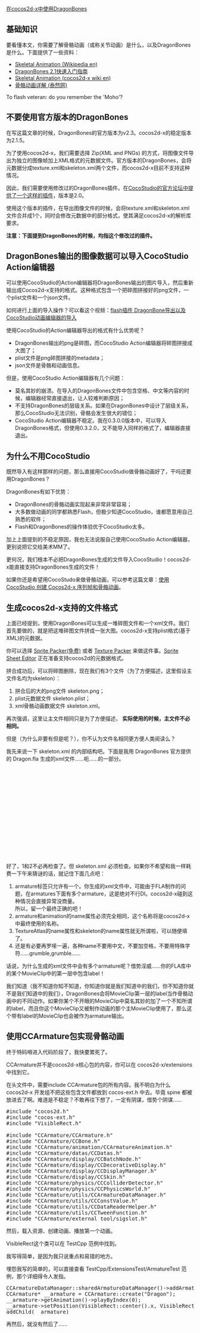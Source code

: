 [在cocos2d-x中使用DragonBones](http://zengrong.net/post/1911.htm)

## 基础知识

要看懂本文，你需要了解骨骼动画（或称关节动画）是什么，以及DragonBones是什么。下面提供了一些资料：

* [Skeletal Animation (Wikipedia en)][skeletalani]
* [DragonBones 2.1快速入门指南][dragonbonesstarted]
* [Skeletal Animation (cocos2d-x wiki en)][skeletalanicocos2d]
* [骨骼动画详解 (泰然网)][skeletalanicocos2d]

To flash veteran: do you remember the 'Moho'? <!-- more -->

## 不要使用官方版本的DragonBones

在写这篇文章的时候，DragonBones的官方版本为v2.3。cocos2d-x的稳定版本为2.1.5。

为了使用cocos2d-x，我们需要选择 Zip(XML and PNGs) 的方式，将图像文件导出为独立的图像帧加上XML格式的元数据文件。官方版本的DragonBones，会将元数据分成texture.xml和skeleton.xml两个文件，而cocos2d-x目前不支持这种情况。

因此，我们需要使用修改过的DragonBones插件。在[CocoStudio的官方论坛中提供了一个这样的插件][cocostudiodl]，版本是2.0。

使用这个版本的插件，在导出图像文件的时候，会将texture.xml和skeleton.xml文件合并成1个，同时会修改元数据中的部分格式，使其满足cocos2d-x的解析库要求。

**注意：下面提到DragonBones的时候，均指这个修改过的插件。**

## DragonBones输出的图像数据可以导入CocoStudio Action编辑器

可以使用CocoStudio的Action编辑器将DragonBones输出的图片导入，然后重新输出成Cocos2d-x支持的格式。这种格式包含一个把碎图拼接好的png文件，一个plist文件和一个json文件。

如何进行上面的导入操作？可以看这个视频：[flash插件 DragonBone导出以及CocoStudio动画编辑器的导入][input2cocostudio]

使用CocoStudio的Action编辑器导出的格式有什么优势呢？

* DragonBones输出的png是碎图，而CocoStudio Action编辑器将碎图拼接成大图了；
* plist文件是png碎图拼接的metadata；
* json文件是骨骼和动画信息。

但是，使用CocoStudio Action编辑器有几个问题：

* 莫名其妙的崩溃。在导入的DragonBones文件中包含空格、中文等内容的时候，编辑器经常直接退出，让人较难判断原因；
* 不支持DragonBones的层级关系。如果在DragonBones中设计了层级关系，那么CocoStudio无法识别，骨骼会发生很大的错位；
* CocoStudio Action编辑器不稳定。我在0.3.0.0版本中，可以导入DragonBones格式，但使用0.3.2.0，又不能导入同样的格式了，编辑器直接退出。

## 为什么不用CocoStudio

既然导入有这样那样的问题，那么直接用CocoStudio做骨骼动画好了，干吗还要用DragonBones？

DragonBones有如下优势：

* DragonBones的骨骼动画实现起来非常非常容易；
* 大多数做动画的同学都熟悉Flash，但极少知道CocoStudio，谁都愿意用自己熟悉的软件；
* Flash和DragonBones的操作体验优于CocoStudio太多。

加上上面提到的不稳定原因，我也无法说服自己使用CocoStudio Action编辑器，更别说把它交给美术MM了。

更何况，我们根本不必把DragonBones生成的文件导入CocoStudio！cocos2d-x能直接支持DragonBones生成的文件！

如果你还是希望用CocoStudo来做骨骼动画，可以参考这篇文章：[使用 CocoStudio 创建 Cocos2d-x 序列帧和骨骼动画][cocostudioskeleton]。

## 生成cocos2d-x支持的文件格式

上面已经提到，使用DragonBones可以生成一堆碎图文件和一个xml文件。我们首先要做的，就是把这堆碎图文件拼成一张大图。cocos2d-x支持plist格式(基于XML)的元数据。

你可以选择 [Sprite Packer(免费)][spritepacker] 或者 [Texture Packer][texturepacker] 来做这件事。[Sprite Sheet Editor][sse] 正在准备支持cocos2d的元数据格式。

拼合成功后，可以将碎图删除，现在我们有3个文件（为了方便描述，这里假设主文件名均为skeleton）：

1. 拼合后的大的png文件 skeleton.png；
2. plist元数据文件 skeleton.plist；
3. xml骨骼动画数据文件 skeleton.xml。

再次强调，这里让主文件相同只是为了方便描述， **实际使用的时候，主文件不必相同。**

但是（为什么非要有但是呢？），你不认为文件名相同更方便人类阅读么？

我先来说一下 skeleton.xml 的内部结构吧。下面是我用 DragonBones 官方提供的 Dragon.fla 生成的xml文件……呃……的一部分。

<pre lang="XML">
<skeleton version="2.1" frameRate="24" name="Dragon">
	<armatures>
		<armature name="Dragon">
			<!-- 这里是一坨b 那啥~ b标签（表想不正……） -->
		</armature>
	</armatures>
	<animations>
		<animation name="Dragon">
			<!-- 这里是一坨mov -->
		</animation>
	</animations>
	<TextureAtlas name="Dragon" height="512" width="512">
		<!-- 这里是一坨SubTexture -->
	</TextureAtlas>
</skeleton>
</pre>

好了，1和2不必再检查了。但 skeleton.xml 必须检查。如果你不希望和我一样耗费一下午来猜谜的话，就记住下面几点吧：

1. armature标签只允许有一个。你生成的xml文件中，可能由于FLA制作的问题，在armatures下面有多个armature，这是绝对不行DI。cocos2d-x碰到这种情况会直接异常没商量。  
所以，留一个最终正确的吧！
2. armature和animation的name属性必须完全相同，这个名称将是cocos2d-x中最终使用的名称。
3. TextureAtlas的name属性和skeleton的name属性就无所谓啦，可以随便填了。
4. 还是有必要再罗嗦一遍，各种name不要用中文，不要加空格，不要用特殊字符……grumble,grumble……

话说，为什么生成的xml文件中会有多个armature呢？借势淫威……你的FLA库中的某个MovieClip中的第一层中包含label！  

我们知道（我不知道你知不知道，你知道你就是我们知道中的我们，你不知道你就不是我们知道中的我们），DragonBones会将MovieClip第一层的label当作骨骼动画中的不同动作。如果你某个不开眼的MovieClip中莫名其妙的加了一个不知所谓的label，而且你这个MovieClip又被制作动画的那个主MovieClip使用了，那么这个带有label的MovieClip也会被作为armature输出。

## 使用CCArmature包实现骨骼动画

终于特码嘚进入代码阶段了，我快要累死了。

CCArmature并不是cocos2d-x核心包的内容，你可以在 cocos2d-x/extensions 中找到它。

在头文件中，需要include CCArmature包的所有内容。我不明白为什么 cocos2d-x 开发组不把这些包含文件都放到 cocos-ext.h 中去。毕竟 spine 都被放进去了啊。难道是不稳定？不敢再往下想了，一定有阴谋，借势个阴谋……

<pre lang="CPP">
#include "cocos2d.h"
#include "cocos-ext.h"
#include "VisibleRect.h"

#include "CCArmature/CCArmature.h"
#include "CCArmature/CCBone.h"
#include "CCArmature/animation/CCArmatureAnimation.h"
#include "CCArmature/datas/CCDatas.h"
#include "CCArmature/display/CCBatchNode.h"
#include "CCArmature/display/CCDecorativeDisplay.h"
#include "CCArmature/display/CCDisplayManager.h"
#include "CCArmature/display/CCSkin.h"
#include "CCArmature/physics/CCColliderDetector.h"
#include "CCArmature/physics/CCPhysicsWorld.h"
#include "CCArmature/utils/CCArmatureDataManager.h"
#include "CCArmature/utils/CCConstValue.h"
#include "CCArmature/utils/CCDataReaderHelper.h"
#include "CCArmature/utils/CCTweenFunction.h"
#include "CCArmature/external_tool/sigslot.h"
</pre>

然后，载入资源、创建动画、播放第一个动画。

VisibleRect这个类可以在 TestCpp 范例中找到。

我写得简单，是因为我只说重点和易错的地方。

埋怨我写的简单的，可以直接查看 TestCpp/ExtensionsTest/ArmatureTest 范例，那个详细得令人发指。

<pre lang="CPP">
CCArmatureDataManager::sharedArmatureDataManager()->addArmatureFileInfo("skeleton.png", "skeleton.plist", "skeleton.xml");
CCArmature* __armature = CCArmature::create("Dragon");
__armature->getAnimation()->playByIndex(0);
__armature->setPosition(VisibleRect::center().x, VisibleRect::center().y*0.3f);
addChild(__armature)
</pre>

再然后，就没有然后了……

[skeletalani]: http://en.wikipedia.org/wiki/Skeletal_animation
[dragonbonesstarted]: http://dragonbones.github.io/getting_started_cn.html
[skeletalanicocos2d]: http://www.cocos2d-x.org/projects/cocos2d-x/wiki/Skeletal_Animation
[skeletalanicocos2dcn]: http://www.ityran.com/archives/3446
[cocostudiodl]: http://bbs.cocostudio.org/forum.php?mod=viewthread&tid=4699&extra=page%3D1
[input2cocostudio]: http://v.youku.com/v_show/id_XNTU4MDY0NTU2.html
[cocostudioskeleton]: http://www.ityran.com/archives/4386
[spritepacker]: http://spritepacker.kernys.net/
[texturepacker]: http://www.texturepacker.com/
[sse]: http://zengrong.net/sprite_sheet_editor
